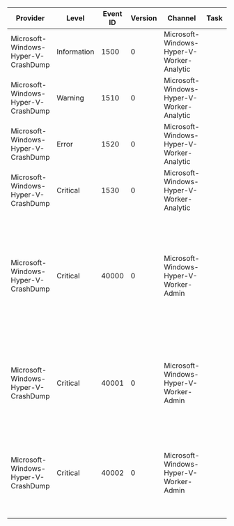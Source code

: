 Provider                             |  Level        |  Event ID  |  Version  |  Channel                                    |  Task  |  Opcode  |  Keyword  |  Message
-------------------------------------|---------------|------------|-----------|---------------------------------------------|--------|----------|-----------|---------------------------------------------------------------------------------------------------------------------------------
Microsoft-Windows-Hyper-V-CrashDump  |  Information  |  1500      |  0        |  Microsoft-Windows-Hyper-V-Worker-Analytic  |        |          |           |  [Virtual machine {VmId}] {TraceData}
Microsoft-Windows-Hyper-V-CrashDump  |  Warning      |  1510      |  0        |  Microsoft-Windows-Hyper-V-Worker-Analytic  |        |          |           |  [Virtual machine {VmId}] {TraceData}
Microsoft-Windows-Hyper-V-CrashDump  |  Error        |  1520      |  0        |  Microsoft-Windows-Hyper-V-Worker-Analytic  |        |          |           |  [Virtual machine {VmId}] {TraceData}
Microsoft-Windows-Hyper-V-CrashDump  |  Critical     |  1530      |  0        |  Microsoft-Windows-Hyper-V-Worker-Analytic  |        |          |           |  [Virtual machine {VmId}] {TraceData}
Microsoft-Windows-Hyper-V-CrashDump  |  Critical     |  40000     |  0        |  Microsoft-Windows-Hyper-V-Worker-Admin     |        |          |           |  [Virtual machine {VmId}] '{VmName}' device {Device} - A fatal error occured while processing a protocol message from the guest.
Microsoft-Windows-Hyper-V-CrashDump  |  Critical     |  40001     |  0        |  Microsoft-Windows-Hyper-V-Worker-Admin     |        |          |           |  [Virtual machine {VmId}] '{VmName}' A guest crash dump was successfully written to {DumpFile}.
Microsoft-Windows-Hyper-V-CrashDump  |  Critical     |  40002     |  0        |  Microsoft-Windows-Hyper-V-Worker-Admin     |        |          |           |  [Virtual machine {VmId}] '{VmName}' A guest crash dump was started but did not complete successfully.